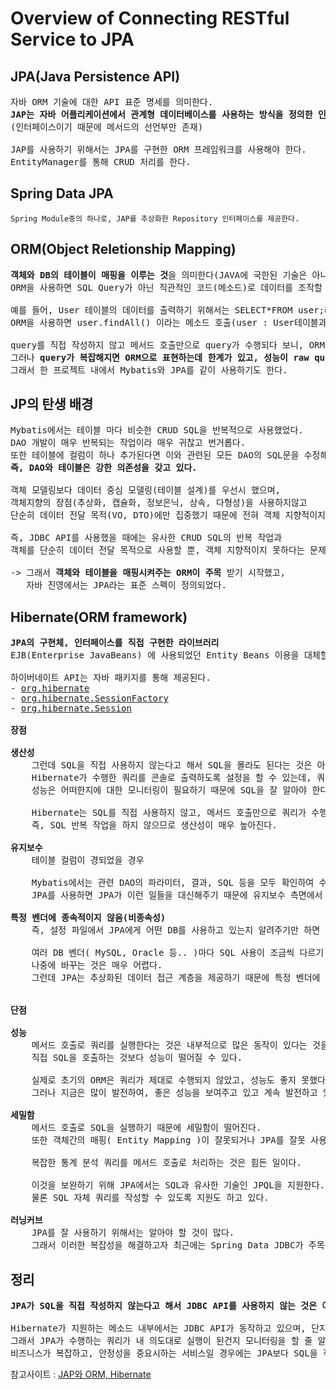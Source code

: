 # Overview of Connecting RESTful Service to JPA
## JPA(Java Persistence API)
<pre>
자바 ORM 기술에 대한 API 표준 명세를 의미한다.
<b>JAP는 자바 어플리케이션에서 관계형 데이터베이스를 사용하는 방식을 정의한 인터페이스</b>이다.
(인터페이스이기 때문에 메서드의 선언부만 존재)

JAP를 사용하기 위해서는 JPA를 구현한 ORM 프레임워크를 사용해야 한다.
EntityManager를 통해 CRUD 처리를 한다.
</pre>
## Spring Data JPA
```
Spring Module중의 하나로, JAP를 추상화한 Repository 인터페이스를 제공한다.
```
## ORM(Object Reletionship Mapping)
<pre>
<b>객체와 DB의 테이블이 매핑을 이루는 것</b>을 의미한다(JAVA에 국한된 기술은 아니다)
ORM을 사용하면 SQL Query가 아닌 직관적인 코드(메소드)로 데이터를 조작할 수 있다.

예를 들어, User 테이블의 데이터를 출력하기 위해서는 SELECT*FROM user;라는 query를 실행해야하지만,
ORM을 사용하면 user.findAll() 이라는 메소드 호출(user : User테이블과 매핑된 객체)로 데이터 조회가 가능하다.

query를 직접 작성하지 않고 메서드 호출만으로 query가 수행되다 보니, ORM을 사용하면 <b>생산성이 매우 높아진다.</b>
그러나 <b>query가 복잡해지면 ORM으로 표현하는데 한계가 있고, 성능이 raw query에 비해 느리다는 단점</b>이 있다.
그래서 한 프로젝트 내에서 Mybatis와 JPA를 같이 사용하기도 한다.
</pre>
## JP의 탄생 배경
<pre>
Mybatis에서는 테이블 마다 비슷한 CRUD SQL을 반복적으로 사용했었다.
DAO 개발이 매우 반복되는 작업이라 매우 귀찮고 번거롭다.
또한 테이블에 컬럼이 하나 추가된다면 이와 관련된 모든 DAO의 SQL문을 수정해야 한다.
<b>즉, DAO와 테이블은 강한 의존성을 갖고 있다.</b>

객체 모델링보다 데이터 중심 모델링(테이블 설계)를 우선시 했으며,
객체지향의 장점(추상화, 캡슐화, 정보은닉, 상속, 다형성)을 사용하지않고
단순히 데이터 전달 목적(VO, DTO)에만 집중했기 때문에 전혀 객체 지향적이지 않았다.

즉, JDBC API를 사용했을 때에는 유사한 CRUD SQL의 반복 작업과
객체를 단순히 데이터 전달 목적으로 사용할 뿐, 객체 지향적이지 못하다는 문제가 있다.

-> 그래서 <b>객체와 테이블을 매핑시켜주는 ORM이 주목</b> 받기 시작했고,
   자바 진영에서는 JPA라는 표준 스펙이 정의되었다.
</pre>
## Hibernate(ORM framework)
<pre>
<b>JPA의 구현체, 인터페이스를 직접 구현한 라이브러리</b>
EJB(Enterprise JavaBeans) 에 사용되었던 Entity Beans 이용을 대체할 목적으로 개발되었다.

하이버네이트 API는 자바 패키지를 통해 제공된다.
- <a href="http://docs.jboss.org/hibernate/stable/core/javadocs/index.html?overview-summary.html">org.hibernate</a>
- <a href="http://docs.jboss.org/hibernate/stable/core/javadocs/org/hibernate/SessionFactory.html">org.hibernate.SessionFactory</a>
- <a href="http://docs.jboss.org/hibernate/stable/core/javadocs/org/hibernate/Session.html">org.hibernate.Session</a>

<b>장점</b>

<b>생산성</b>
    그런데 SQL을 직접 사용하지 않는다고 해서 SQL을 몰라도 된다는 것은 아니다.
    Hibernate가 수행한 쿼리를 콘솔로 출력하도록 설정을 할 수 있는데, 쿼리를 보면서 의도한 대로 쿼리가 짜여졌는지, 
    성능은 어떠한지에 대한 모니터링이 필요하기 때문에 SQL을 잘 알아야 한다.

    Hibernate는 SQL를 직접 사용하지 않고, 메서드 호출만으로 쿼리가 수행된다.
    즉, SQL 반복 작업을 하지 않으므로 생산성이 매우 높아진다.

<b>유지보수</b>
    테이블 컬럼이 경되었을 경우

    Mybatis에서는 관련 DAO의 파라미터, 결과, SQL 등을 모두 확인하여 수정해야 하지만
    JPA를 사용하면 JPA가 이런 일들을 대신해주기 때문에 유지보수 측면에서 좋다.

<b>특정 벤더에 종속적이지 않음(비종속성)</b>
    즉, 설정 파일에서 JPA에게 어떤 DB를 사용하고 있는지 알려주기만 하면 얼마든지 DB를 바꿀 수가 있다.

    여러 DB 벤더( MySQL, Oracle 등.. )마다 SQL 사용이 조금씩 다르기 때문에 애플리케이션 개발 시 처음 선택한 DB를
    나중에 바꾸는 것은 매우 어렵다.
    그런데 JPA는 추상화된 데이터 접근 계층을 제공하기 때문에 특정 벤더에 종속적이지 않다.


<b>단점</b>

<b>성능</b>
    메서드 호출로 쿼리를 실행한다는 것은 내부적으로 많은 동작이 있다는 것을 의미하므로,
    직접 SQL을 호출하는 것보다 성능이 떨어질 수 있다.

    실제로 초기의 ORM은 쿼리가 제대로 수행되지 않았고, 성능도 좋지 못했다고 한다.
    그러나 지금은 많이 발전하여, 좋은 성능을 보여주고 있고 계속 발전하고 있다.

<b>세밀함</b>
    메서드 호출로 SQL을 실행하기 때문에 세밀함이 떨어진다.
    또한 객체간의 매핑( Entity Mapping )이 잘못되거나 JPA를 잘못 사용하여 의도하지 않은 동작을 할 수 있다.

    복잡한 통계 분석 쿼리를 메서드 호출로 처리하는 것은 힘든 일이다.

    이것을 보완하기 위해 JPA에서는 SQL과 유사한 기술인 JPQL을 지원한다.
    물론 SQL 자체 쿼리를 작성할 수 있도록 지원도 하고 있다.

<b>러닝커브</b>
    JPA를 잘 사용하기 위해서는 알아야 할 것이 많다.
    그래서 이러한 복잡성을 해결하고자 최근에는 Spring Data JDBC가 주목을 받고 있다( 2018-09-21 첫 1.0.0 RELEASE )
</pre>
## 정리
<pre>
<b>JPA가 SQL을 직접 작성하지 않는다고 해서 JDBC API를 사용하지 않는 것은 아니다.</b>

Hibernate가 지원하는 메소드 내부에서는 JDBC API가 동작하고 있으며, 단지 개발자가 직접 SQL문을 작성하지 않을 뿐이다.
그래서 JPA가 수행하는 쿼리가 내 의도대로 실행이 된건지 모니터링을 할 줄 알아야 한다.
비즈니스가 복잡하고, 안정성을 중요시하는 서비스일 경우에는 JPA보다 SQL을 작성하는 것이 더 안전하다.
</pre>

참고사이트 : [JAP와 ORM, Hibernate](https://prinha.tistory.com/entry/Spring-Boot-RESTful-Service-%EA%B0%95%EC%9D%98-%EC%A0%95%EB%A6%AC-12-JPAJava-Persistence-API%EC%99%80-ORM-Hibernate?category=904497)
